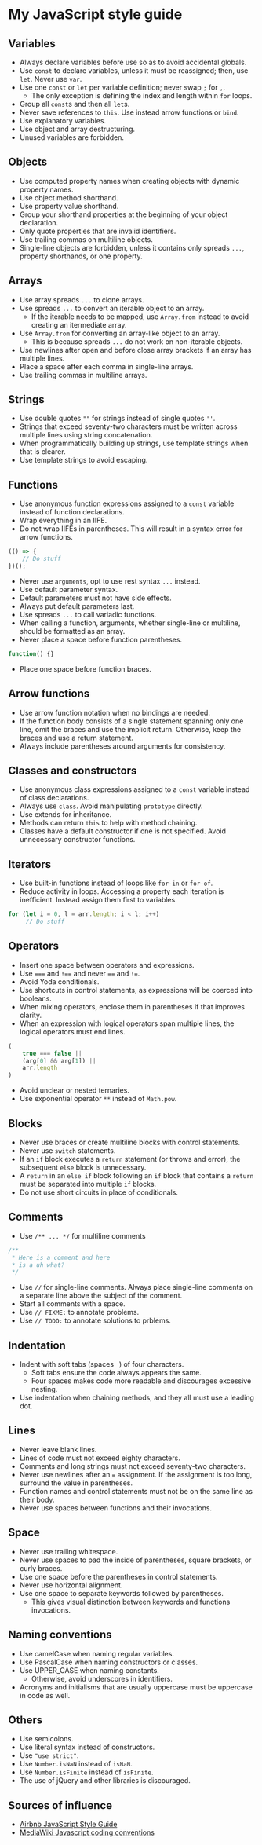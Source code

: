 # My JavaScript style guide
## Variables
* Always declare variables before use so as to avoid accidental globals.
* Use `const` to declare variables, unless it must be reassigned; then, use `let`. Never use `var`.
* Use one `const` or `let` per variable definition; never swap `;` for `,`.
    * The only exception is defining the index and length within `for` loops.
* Group all `const`s and then all `let`s.
* Never save references to `this`. Use instead arrow functions or `bind`.
* Use explanatory variables.
* Use object and array destructuring.
* Unused variables are forbidden.

## Objects
* Use computed property names when creating objects with dynamic property names.
* Use object method shorthand.
* Use property value shorthand.
* Group your shorthand properties at the beginning of your object declaration.
* Only quote properties that are invalid identifiers.
* Use trailing commas on multiline objects.
* Single-line objects are forbidden, unless it contains only spreads `...`, property shorthands, or one property.

## Arrays
* Use array spreads `...` to clone arrays.
* Use spreads `...` to convert an iterable object to an array.
   * If the iterable needs to be mapped, use `Array.from` instead to avoid creating an itermediate array.
* Use `Array.from` for converting an array-like object to an array.
   * This is because spreads `...` do not work on non-iterable objects.
* Use newlines after open and before close array brackets if an array has multiple lines.
* Place a space after each comma in single-line arrays.
* Use trailing commas in multiline arrays.

## Strings
* Use double quotes `""` for strings instead of single quotes `''`.
* Strings that exceed seventy-two characters must be written across multiple lines using string concatenation.
* When programmatically building up strings, use template strings when that is clearer.
* Use template strings to avoid escaping.

## Functions
* Use anonymous function expressions assigned to a `const` variable instead of function declarations.
* Wrap everything in an IIFE.
* Do not wrap IIFEs in parentheses. This will result in a syntax error for arrow functions.
```javascript
(() => {
    // Do stuff
})();
```
* Never use `arguments`, opt to use rest syntax `...` instead.
* Use default parameter syntax.
* Default parameters must not have side effects.
* Always put default parameters last.
* Use spreads `...` to call variadic functions.
* When calling a function, arguments, whether single-line or multiline, should be formatted as an array.
* Never place a space before function parentheses.
```javascript
function() {}
```
* Place one space before function braces.

## Arrow functions
* Use arrow function notation when no bindings are needed.
* If the function body consists of a single statement spanning only one line, omit the braces and use the implicit return. Otherwise, keep the braces and use a return statement.
* Always include parentheses around arguments for consistency.

## Classes and constructors
* Use anonymous class expressions assigned to a `const` variable instead of class declarations.
* Always use `class`. Avoid manipulating `prototype` directly.
* Use extends for inheritance.
* Methods can return `this` to help with method chaining.
* Classes have a default constructor if one is not specified. Avoid unnecessary constructor functions.

## Iterators
* Use built-in functions instead of loops like `for-in` or `for-of`.
* Reduce activity in loops. Accessing a property each iteration is inefficient. Instead assign them first to variables.
```javascript
for (let i = 0, l = arr.length; i < l; i++)
     // Do stuff
```

## Operators
* Insert one space between operators and expressions.
* Use `===` and `!==` and never `==` and `!=`.
* Avoid Yoda conditionals.
* Use shortcuts in control statements, as expressions will be coerced into booleans.
* When mixing operators, enclose them in parentheses if that improves clarity.
* When an expression with logical operators span multiple lines, the logical operators must end lines.
```javascript
(
    true === false ||
    (arg[0] && arg[1]) ||
    arr.length
)
```
* Avoid unclear or nested ternaries.
* Use exponential operator `**` instead of `Math.pow`.

## Blocks
* Never use braces or create multiline blocks with control statements.
* Never use `switch` statements.
* If an `if` block executes a `return` statement (or throws and error), the subsequent `else` block is unnecessary.
* A `return` in an `else if` block following an `if` block that contains a `return` must be separated into multiple `if` blocks.
* Do not use short circuits in place of conditionals.

## Comments
* Use `/** ... */` for multiline comments
```javascript
/**
 * Here is a comment and here
 * is a uh what?
 */
```
* Use `//` for single-line comments. Always place single-line comments on a separate line above the subject of the comment.
* Start all comments with a space.
* Use `// FIXME:` to annotate problems.
* Use `// TODO:` to annotate solutions to prblems.

## Indentation
* Indent with soft tabs (spaces ` `) of four characters.
    * Soft tabs ensure the code always appears the same.
    * Four spaces makes code more readable and discourages excessive nesting.
* Use indentation when chaining methods, and they all must use a leading dot.

## Lines
* Never leave blank lines.
* Lines of code must not exceed eighty characters.
* Comments and long strings must not exceed seventy-two characters.
* Never use newlines after an `=` assignment. If the assignment is too long, surround the value in parentheses.
* Function names and control statements must not be on the same line as their body.
* Never use spaces between functions and their invocations.

## Space
* Never use trailing whitespace.
* Never use spaces to pad the inside of parentheses, square brackets, or curly braces.
* Use one space before the parentheses in control statements.
* Never use horizontal alignment.
* Use one space to separate keywords followed by parentheses.
    * This gives visual distinction between keywords and functions invocations.

## Naming conventions
* Use camelCase when naming regular variables.
* Use PascalCase when naming constructors or classes.
* Use UPPER_CASE when naming constants.
    * Otherwise, avoid underscores in identifiers.
* Acronyms and initialisms that are usually uppercase must be uppercase in code as well.

## Others
* Use semicolons.
* Use literal syntax instead of constructors.
* Use `"use strict"`.
* Use `Number.isNaN` instead of `isNaN`.
* Use `Number.isFinite` instead of `isFinite`.
* The use of jQuery and other libraries is discouraged.

## Sources of influence
* [Airbnb JavaScript Style Guide](https://github.com/airbnb/javascript)
* [MediaWiki Javascript coding conventions](https://mediawiki.org/wiki/Manual:Coding_conventions/JavaScript)
